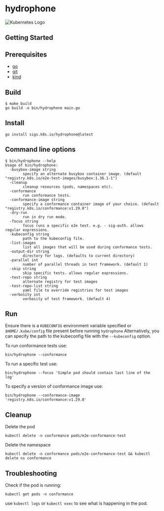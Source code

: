 # hydrophone

![Kubernetes Logo](https://raw.githubusercontent.com/kubernetes-sigs/kubespray/master/docs/img/kubernetes-logo.png)

## Getting Started
##  Prerequisites
- [go](https://go.dev/dl/)
- [git](https://git-scm.com/book/en/v2/Getting-Started-Installing-Git)
- [kind](https://kind.sigs.k8s.io/docs/user/quick-start/#installation)




## Build

```
$ make build
go build -o bin/hydrophone main.go
```

## Install

```
go install sigs.k8s.io/hydrophone@latest
```

## Command line options

```
$ bin/hydrophone --help
Usage of bin/hydrophone:
  -busybox-image string
        specify an alternate busybox container image. (default "registry.k8s.io/e2e-test-images/busybox:1.36.1-1")
  -cleanup
        cleanup resources (pods, namespaces etc).
  -conformance
        run conformance tests.
  -conformance-image string
        specify a conformance container image of your choice. (default "registry.k8s.io/conformance:v1.29.0")
  -dry-run
        run in dry run mode.
  -focus string
        focus runs a specific e2e test. e.g. - sig-auth. allows regular expressions.
  -kubeconfig string
        path to the kubeconfig file.
  -list-images
        list all images that will be used during conformance tests.
  -output-dir string
        directory for logs. (defaults to current directory)
  -parallel int
        number of parallel threads in test framework. (default 1)
  -skip string
        skip specific tests. allows regular expressions.
  -test-repo string
        alternate registry for test images
  -test-repo-list string
        yaml file to override registries for test images
  -verbosity int
        verbosity of test framework. (default 4)
```

## Run

Ensure there is a `KUBECONFIG` environment variable specified or `$HOME/.kube/config` file present before running `hydrophone` Alternatively, you can specify the path to the kubeconfig file with the `--kubeconfig` option.

To run conformance tests use:

```
bin/hydrophone --conformance
```

To run a specific test use:

```
bin/hydrophone --focus 'Simple pod should contain last line of the log'
```

To specify a version of conformance image use:

```
bin/hydrophone --conformance-image 'registry.k8s.io/conformance:v1.29.0'
```


## Cleanup

Delete the pod

```
kubectl delete -n conformance pods/e2e-conformance-test
```

Delete the namespace

```
kubectl delete -n conformance pods/e2e-conformance-test && kubectl delete ns conformance
```


## Troubleshooting

Check if the pod is running:

```
kubectl get pods -n conformance
```

use `kubectl logs` or `kubectl exec` to see what is happening in the pod.





